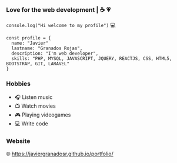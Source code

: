 ### Love for the web development | :coffee: :heartpulse:
`console.log("Hi welcome to my profile")` :computer:
~~~
const profile = {
  name: "Javier"
  lastname: "Granados Rojas", 
  description: "I'm web developer",
  skills: "PHP, MYSQL, JAVASCRIPT, JQUERY, REACTJS, CSS, HTML5, BOOTSTRAP, GIT, LARAVEL"
}  
~~~
### Hobbies 

- :headphones: Listen music 
- :tv: Watch movies 
- :video_game: Playing videogames
- :computer: Write code

### Website

:globe_with_meridians: https://javiergranadosr.github.io/portfolio/

<!--
**javiergranadosr/javiergranadosr** is a ✨ _special_ ✨ repository because its `README.md` (this file) appears on your GitHub profile.

Here are some ideas to get you started:

- 🔭 I’m currently working on ...
- 🌱 I’m currently learning ...
- 👯 I’m looking to collaborate on ...
- 🤔 I’m looking for help with ...
- 💬 Ask me about ...
- 📫 How to reach me: ...
- 😄 Pronouns: ...
- ⚡ Fun fact: ...
-->

